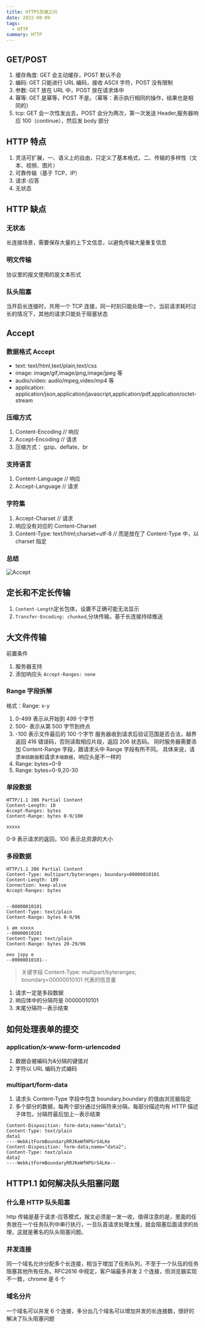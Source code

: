 ```yaml
---
title: HTTPS灵魂之问
date: 2022-08-09
tags:
  - HTTP
summary: HTTP
---
```


## GET/POST

1. 缓存角度: GET 会主动缓存，POST 默认不会
2. 编码: GET 只能进行 URL 编码，接收 ASCII 字符，POST 没有限制
3. 参数: GET 放在 URL 中，POST 放在请求体中
4. 幂等: GET 是幂等，POST 不是。（幂等：表示执行相同的操作，结果也是相同的）
5. tcp: GET 会一次性发出去，POST 会分为两次，第一次发送 Header,服务器响应 100（continue），然后发 body 部分

## HTTP 特点

1. 灵活可扩展，一、语义上的自由，只定义了基本格式，二、传输的多样性（文本、视频、图片）
2. 可靠传输（基于 TCP、IP）
3. 请求-应答
4. 无状态

## HTTP 缺点

### 无状态

长连接场景，需要保存大量的上下文信息，以避免传输大量重复信息

### 明文传输

协议里的报文使用的是文本形式

### 队头阻塞

当开启长连接时，共用一个 TCP 连接，同一时刻只能处理一个，当前请求耗时过长的情况下，其他的请求只能处于阻塞状态

## Accept

### 数据格式 Accept

- text: text/html,text/plain,text/css
- image: image/gif,image/png,image/jpeg 等
- audio/video: audio/mpeg,video/mp4 等
- application: application/json,application/javascript,application/pdf,application/octet-stream

### 压缩方式

1. Content-Encoding // 响应
2. Accept-Encoding // 请求
3. 压缩方式： gzip、deflate、br

### 支持语言

1. Content-Language // 响应
2. Accept-Language // 请求

### 字符集

1. Accept-Charset // 请求
2. 响应没有对应的 Content-Charset
3. Content-Type: text/html;charset=utf-8 // 而是放在了 Content-Type 中，以 charset 指定

### 总结

![Accept](@assets/browser/Accept.png)

## 定长和不定长传输

1. `Content-Length`定长包体，设置不正确可能无法显示
2. `Transfer-Encoding: chunked`,分块传输，基于长连接持续推送

## 大文件传输

前置条件

1. 服务器支持
2. 添加响应头 `Accept-Ranges: none`

### Range 字段拆解

格式：Range: x-y

1. 0-499 表示从开始到 499 个字节
2. 500- 表示从第 500 字节到终点
3. -100 表示文件最后的 100 个字节
   服务器收到请求后验证范围是否合法，越界返回 416 错误码，否则读取相应片段，返回 206 状态码。
   同时服务器需要添加 Content-Range 字段，跟请求头中 Range 字段有所不同。
   具体来说，请求`单段数据`和请求`多端数据`，响应头是不一样的
4. Range: bytes=0-9
5. Range: bytes=0-9,20-30

### 单段数据

```
HTTP/1.1 206 Partial Content
Content-Length: 10
Accept-Ranges: bytes
Content-Range: bytes 0-9/100

xxxxx
```

0-9 表示请求的返回，100 表示总资源的大小

### 多段数据

```
HTTP/1.1 206 Partial Content
Content-Type: multipart/byteranges; boundary=00000010101
Content-Length: 189
Connection: keep-alive
Accept-Ranges: bytes


--00000010101
Content-Type: text/plain
Content-Range: bytes 0-9/96

i am xxxxx
--00000010101
Content-Type: text/plain
Content-Range: bytes 20-29/96

eex jspy e
--00000010101--
```

> 关键字段 Content-Type: multipart/byteranges; boundary=00000010101
> 代表的信息量

1. 请求一定是多段数据
2. 响应体中的分隔符是 00000010101
3. 末尾分隔符--表示结束

## 如何处理表单的提交

### application/x-www-form-urlencoded

1. 数据会被编码为&分隔的键值对
2. 字符以 URL 编码方式编码

### multipart/form-data

1. 请求头 Content-Type 字段中包含 boundary,boundary 的值由浏览器指定
2. 多个部分的数据，每两个部分通过分隔符来分隔，每部分描述均有 HTTP 描述子体包，分隔符最后加上--表示结束

```
Content-Disposition: form-data;name="data1";
Content-Type: text/plain
data1
----WebkitFormBoundaryRRJKeWfHPGrS4LKe
Content-Disposition: form-data;name="data2";
Content-Type: text/plain
data2
----WebkitFormBoundaryRRJKeWfHPGrS4LKe--
```

## HTTP1.1 如何解决队头阻塞问题

### 什么是 HTTP 队头阻塞

http 传输是基于请求-应答模式，报文必须是一发一收，值得注意的是，里面的任务放在一个任务队列中串行执行，一旦队首请求处理太慢，就会阻塞后面请求的处理，这就是著名的队头阻塞问题。

### 并发连接

同一个域名允许分配多个长连接，相当于增加了任务队列，不至于一个队伍的任务阻塞其他所有任务。RFC2616 中规定，客户端最多并发 2 个连接，但浏览器实现不一致，chrome 是 6 个

### 域名分片

一个域名可以并发 6 个连接，多分出几个域名可以增加并发的长连接数，很好的解决了队头阻塞问题
